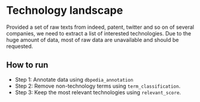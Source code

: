 

# Technology landscape
Provided a set of raw texts from indeed, patent, twitter and so on of several companies, we need to extract a list of interested technologies. Due to the huge amount of data, most of raw data are unavailable and should be requested.
	
## How to run
- Step 1: Annotate data using `dbpedia_annotation`
- Step 2: Remove non-technology terms using `term_classification`. 
- Step 3: Keep the most relevant technologies using `relevant_score`.
